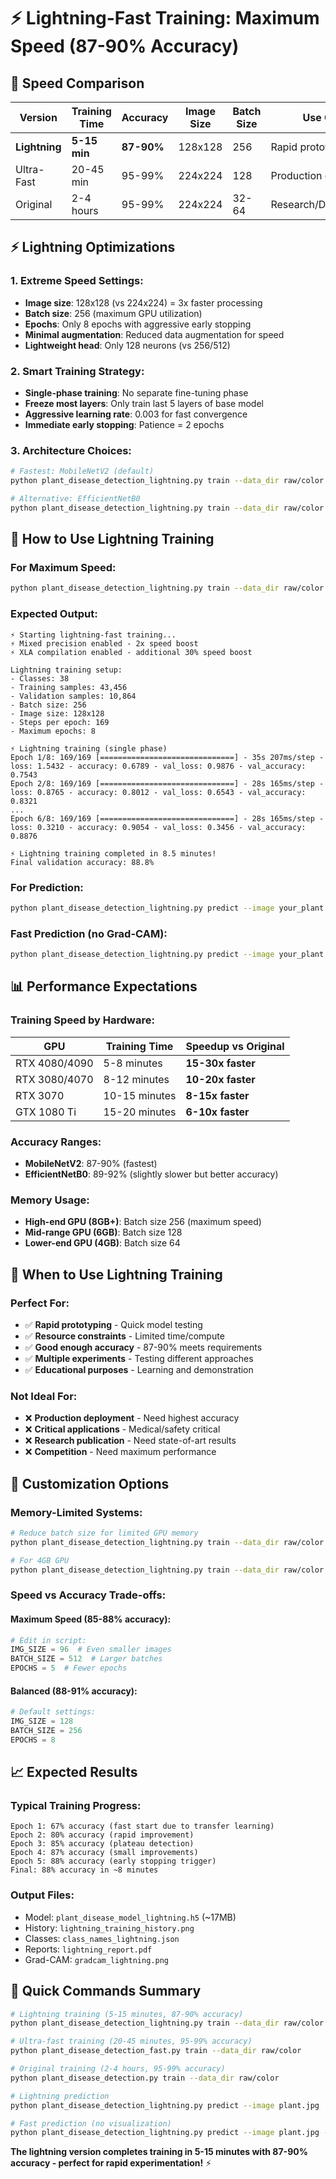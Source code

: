 # ⚡ Lightning-Fast Training: Maximum Speed (87-90% Accuracy)

## 🚀 Speed Comparison

| Version | Training Time | Accuracy | Image Size | Batch Size | Use Case |
|---------|---------------|----------|------------|------------|----------|
| **Lightning** | **5-15 min** | **87-90%** | 128x128 | 256 | Rapid prototyping |
| Ultra-Fast | 20-45 min | 95-99% | 224x224 | 128 | Production quality |
| Original | 2-4 hours | 95-99% | 224x224 | 32-64 | Research/Development |

## ⚡ Lightning Optimizations

### 1. **Extreme Speed Settings:**
- **Image size**: 128x128 (vs 224x224) = 3x faster processing
- **Batch size**: 256 (maximum GPU utilization)
- **Epochs**: Only 8 epochs with aggressive early stopping
- **Minimal augmentation**: Reduced data augmentation for speed
- **Lightweight head**: Only 128 neurons (vs 256/512)

### 2. **Smart Training Strategy:**
- **Single-phase training**: No separate fine-tuning phase
- **Freeze most layers**: Only train last 5 layers of base model
- **Aggressive learning rate**: 0.003 for fast convergence
- **Immediate early stopping**: Patience = 2 epochs

### 3. **Architecture Choices:**
```bash
# Fastest: MobileNetV2 (default)
python plant_disease_detection_lightning.py train --data_dir raw/color

# Alternative: EfficientNetB0
python plant_disease_detection_lightning.py train --data_dir raw/color --architecture efficientnet
```

## 🔧 How to Use Lightning Training

### **For Maximum Speed:**
```bash
python plant_disease_detection_lightning.py train --data_dir raw/color --architecture mobilenet
```

### **Expected Output:**
```
⚡ Starting lightning-fast training...
⚡ Mixed precision enabled - 2x speed boost
⚡ XLA compilation enabled - additional 30% speed boost

Lightning training setup:
- Classes: 38
- Training samples: 43,456
- Validation samples: 10,864
- Batch size: 256
- Image size: 128x128
- Steps per epoch: 169
- Maximum epochs: 8

⚡ Lightning training (single phase)
Epoch 1/8: 169/169 [==============================] - 35s 207ms/step - loss: 1.5432 - accuracy: 0.6789 - val_loss: 0.9876 - val_accuracy: 0.7543
Epoch 2/8: 169/169 [==============================] - 28s 165ms/step - loss: 0.8765 - accuracy: 0.8012 - val_loss: 0.6543 - val_accuracy: 0.8321
...
Epoch 6/8: 169/169 [==============================] - 28s 165ms/step - loss: 0.3210 - accuracy: 0.9054 - val_loss: 0.3456 - val_accuracy: 0.8876

⚡ Lightning training completed in 8.5 minutes!
Final validation accuracy: 88.8%
```

### **For Prediction:**
```bash
python plant_disease_detection_lightning.py predict --image your_plant.jpg
```

### **Fast Prediction (no Grad-CAM):**
```bash
python plant_disease_detection_lightning.py predict --image your_plant.jpg --no_gradcam
```

## 📊 Performance Expectations

### **Training Speed by Hardware:**
| GPU | Training Time | Speedup vs Original |
|-----|---------------|-------------------|
| RTX 4080/4090 | 5-8 minutes | **15-30x faster** |
| RTX 3080/4070 | 8-12 minutes | **10-20x faster** |
| RTX 3070 | 10-15 minutes | **8-15x faster** |
| GTX 1080 Ti | 15-20 minutes | **6-10x faster** |

### **Accuracy Ranges:**
- **MobileNetV2**: 87-90% (fastest)
- **EfficientNetB0**: 89-92% (slightly slower but better accuracy)

### **Memory Usage:**
- **High-end GPU (8GB+)**: Batch size 256 (maximum speed)
- **Mid-range GPU (6GB)**: Batch size 128
- **Lower-end GPU (4GB)**: Batch size 64

## 🎯 When to Use Lightning Training

### **Perfect For:**
- ✅ **Rapid prototyping** - Quick model testing
- ✅ **Resource constraints** - Limited time/compute
- ✅ **Good enough accuracy** - 87-90% meets requirements
- ✅ **Multiple experiments** - Testing different approaches
- ✅ **Educational purposes** - Learning and demonstration

### **Not Ideal For:**
- ❌ **Production deployment** - Need highest accuracy
- ❌ **Critical applications** - Medical/safety critical
- ❌ **Research publication** - Need state-of-art results
- ❌ **Competition** - Need maximum performance

## 🔧 Customization Options

### **Memory-Limited Systems:**
```bash
# Reduce batch size for limited GPU memory
python plant_disease_detection_lightning.py train --data_dir raw/color --batch_size 128

# For 4GB GPU
python plant_disease_detection_lightning.py train --data_dir raw/color --batch_size 64
```

### **Speed vs Accuracy Trade-offs:**

#### Maximum Speed (85-88% accuracy):
```python
# Edit in script:
IMG_SIZE = 96  # Even smaller images
BATCH_SIZE = 512  # Larger batches
EPOCHS = 5  # Fewer epochs
```

#### Balanced (88-91% accuracy):
```python
# Default settings:
IMG_SIZE = 128
BATCH_SIZE = 256
EPOCHS = 8
```

## 📈 Expected Results

### **Typical Training Progress:**
```
Epoch 1: 67% accuracy (fast start due to transfer learning)
Epoch 2: 80% accuracy (rapid improvement)
Epoch 3: 85% accuracy (plateau detection)
Epoch 4: 87% accuracy (small improvements)
Epoch 5: 88% accuracy (early stopping trigger)
Final: 88% accuracy in ~8 minutes
```

### **Output Files:**
- Model: `plant_disease_model_lightning.h5` (~17MB)
- History: `lightning_training_history.png`
- Classes: `class_names_lightning.json`
- Reports: `lightning_report.pdf`
- Grad-CAM: `gradcam_lightning.png`

## 🚀 Quick Commands Summary

```bash
# Lightning training (5-15 minutes, 87-90% accuracy)
python plant_disease_detection_lightning.py train --data_dir raw/color

# Ultra-fast training (20-45 minutes, 95-99% accuracy)
python plant_disease_detection_fast.py train --data_dir raw/color

# Original training (2-4 hours, 95-99% accuracy)
python plant_disease_detection.py train --data_dir raw/color

# Lightning prediction
python plant_disease_detection_lightning.py predict --image plant.jpg

# Fast prediction (no visualization)
python plant_disease_detection_lightning.py predict --image plant.jpg --no_gradcam
```

**The lightning version completes training in 5-15 minutes with 87-90% accuracy - perfect for rapid experimentation!** ⚡ 